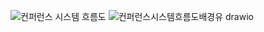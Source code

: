 ![컨퍼런스 시스템 흐름도](https://github.com/21dbwls12/TIL/assets/139525941/a6514bf7-9c72-4d78-8908-55f1c11b349a)
![컨퍼런스시스템흐름도배경유 drawio](https://github.com/21dbwls12/TIL/assets/139525941/7825d091-1e1a-4f19-ba82-11ae21e1dad6)
